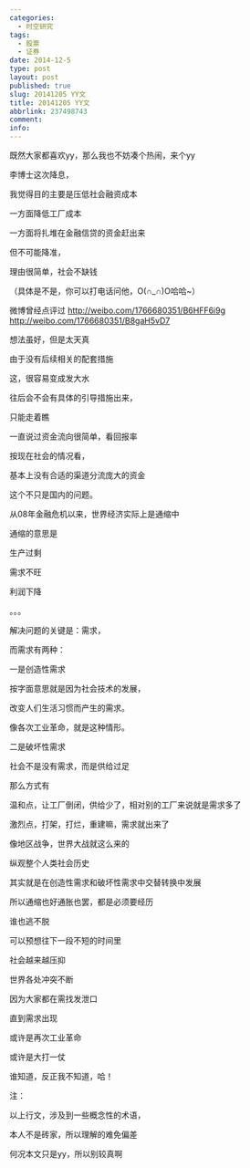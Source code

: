```yaml
---
categories:
  - 时空研究
tags:
  - 股票
  - 证券
date: 2014-12-5
type: post
layout: post
published: true
slug: 20141205 YY文
title: 20141205 YY文
abbrlink: 237498743
comment:
info:
---
```


既然大家都喜欢yy，那么我也不妨凑个热闹，来个yy


李博士这次降息，

我觉得目的主要是压低社会融资成本

一方面降低工厂成本

一方面将扎堆在金融信贷的资金赶出来

但不可能降准，

理由很简单，社会不缺钱

（具体是不是，你可以打电话问他，O(∩_∩)O哈哈~）

微博曾经点评过
http://weibo.com/1766680351/B6HFF6i9g
http://weibo.com/1766680351/B8gaH5vD7

想法虽好，但是太天真

由于没有后续相关的配套措施

这，很容易变成发大水

往后会不会有具体的引导措施出来，

只能走着瞧


一直说过资金流向很简单，看回报率

按现在社会的情况看，

基本上没有合适的渠道分流庞大的资金

这个不只是国内的问题。

从08年金融危机以来，世界经济实际上是通缩中

通缩的意思是

生产过剩

需求不旺

利润下降

。。。


解决问题的关键是：需求，

而需求有两种：

一是创造性需求

按字面意思就是因为社会技术的发展，

改变人们生活习惯而产生的需求。

像各次工业革命，就是这种情形。


二是破坏性需求

社会不是没有需求，而是供给过足

那么方式有

温和点，让工厂倒闭，供给少了，相对别的工厂来说就是需求多了

激烈点，打架，打烂，重建嘛，需求就出来了

像地区战争，世界大战就这么来的


纵观整个人类社会历史

其实就是在创造性需求和破坏性需求中交替转换中发展

所以通缩也好通胀也罢，都是必须要经历

谁也逃不脱


可以预想往下一段不短的时间里

社会越来越压抑

世界各处冲突不断

因为大家都在需找发泄口

直到需求出现

或许是再次工业革命

或许是大打一仗

谁知道，反正我不知道，哈！



注：

以上行文，涉及到一些概念性的术语，

本人不是砖家，所以理解的难免偏差

何况本文只是yy，所以别较真啊

